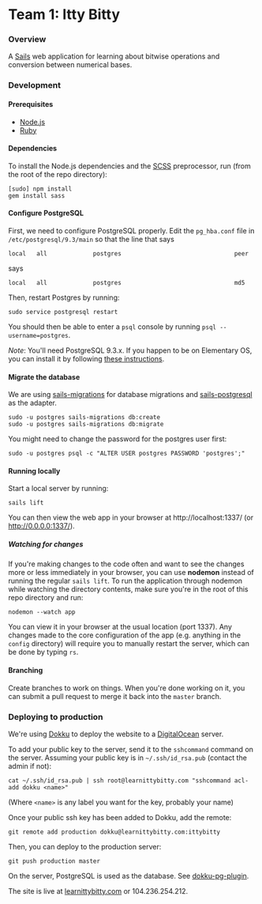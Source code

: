 # Team 1: Itty Bitty

### Overview

A [Sails](http://sailsjs.org) web application for learning about bitwise operations and conversion between numerical bases.



### Development


#### Prerequisites
- [Node.js](http://nodejs.org/)
- [Ruby](https://www.ruby-lang.org/en/)


#### Dependencies
To install the Node.js dependencies and the [SCSS](http://sass-lang.com/) preprocessor, run (from the root of the repo directory):

```shell
[sudo] npm install
gem install sass
```

#### Configure PostgreSQL

First, we need to configure PostgreSQL properly. Edit the `pg_hba.conf` file in `/etc/postgresql/9.3/main` so that the line that says

```
local   all             postgres                                peer
```

says

```
local   all             postgres                                md5
```

Then, restart Postgres by running:

```shell
sudo service postgresql restart
```

You should then be able to enter a `psql` console by running `psql --username=postgres`.

*Note*: You'll need PostgreSQL 9.3.x. If you happen to be on Elementary OS, you can install it by following [these instructions](http://notes.kloop.kg/2014/11/11/install-postgresql-9-3-on-elementary-os/).

#### Migrate the database

We are using [sails-migrations](https://www.npmjs.com/package/sails-migrations) for database migrations and [sails-postgresql](https://www.npmjs.com/package/sails-postgresql) as the adapter.

```shell
sudo -u postgres sails-migrations db:create
sudo -u postgres sails-migrations db:migrate
```

You might need to change the password for the postgres user first:

```shell
sudo -u postgres psql -c "ALTER USER postgres PASSWORD 'postgres';"
```

#### Running locally

Start a local server by running:
```shell
sails lift
```

You can then view the web app in your browser at http://localhost:1337/ (or http://0.0.0.0:1337/).

##### Watching for changes
If you're making changes to the code often and want to see the changes more or less immediately in your browser, you can use **nodemon** instead of running the regular `sails lift`. To run the application through nodemon while watching the directory contents, make sure you're in the root of this repo directory and run:

```shell
nodemon --watch app
```

You can view it in your browser at the usual location (port 1337). Any changes made to the core configuration of the app (e.g. anything in the `config` directory) will require you to manually restart the server, which can be done by typing `rs`.


#### Branching
Create branches to work on things. When you're done working on it, you can submit a pull request to merge it back into the `master` branch.



### Deploying to production
We're using [Dokku](https://github.com/progrium/dokku) to deploy the website to a [DigitalOcean](https://www.digitalocean.com/) server.

To add your public key to the server, send it to the `sshcommand` command on the server. Assuming your public key is in `~/.ssh/id_rsa.pub` (contact the admin if not):

```shell
cat ~/.ssh/id_rsa.pub | ssh root@learnittybitty.com "sshcommand acl-add dokku <name>"
```

(Where `<name>` is any label you want for the key, probably your name)

Once your public ssh key has been added to Dokku, add the remote:

```shell
git remote add production dokku@learnittybitty.com:ittybitty
```

Then, you can deploy to the production server:

```shell
git push production master
```

On the server, PostgreSQL is used as the database. See [dokku-pg-plugin](https://github.com/Kloadut/dokku-pg-plugin).

The site is live at [learnittybitty.com](http://learnittybitty.com) or 104.236.254.212.
